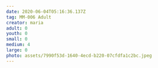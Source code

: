 ```yaml
---
date: 2020-06-04T05:16:36.137Z
tag: MM-006 Adult
creator: maria
adult: 0
youth: 0
small: 0
medium: 4
large: 0
photo: assets/7990f53d-1640-4ecd-b220-07cfdfa1c2bc.jpeg
---
```


